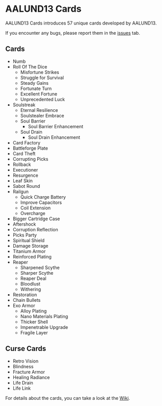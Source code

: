 # AALUND13 Cards

AALUND13 Cards introduces 57 unique cards developed by AALUND13.

If you encounter any bugs, please report them in the [issues](https://github.com/AALUND13/AALUND13-Cards/issues) tab.

## Cards

- Numb
- Roll Of The Dice
  - Misfortune Strikes
  - Struggle for Survival
  - Steady Gains
  - Fortunate Turn
  - Excellent Fortune
  - Unprecedented Luck
- Soulstreak
  - Eternal Resilience
  - Soulstealer Embrace
  - Soul Barrier
    - Soul Barrier Enhancement
  - Soul Drain
    - Soul Drain Enhancement
- Card Factory
- Battleforge Plate
- Card Theft
- Corrupting Picks
- Rollback
- Executioner
- Resurgence
- Leaf Skin
- Sabot Round
- Railgun
  - Quick Charge Battery
  - Improve Capacitors
  - Coil Extension
  - Overcharge
- Bigger Cartridge Case
- Aftershock
- Corruption Reflection
- Picks Party
- Spiritual Shield
- Damage Storage
- Titanium Armor
- Reinforced Plating
- Reaper
  - Sharpened Scythe
  - Sharper Scythe
  - Reaper Deal
  - Bloodlust
  - Withering
- Restoration
- Chain Bullets
- Exo Armor
  - Alloy Plating
  - Nano Materials Plating
  - Thicker Shell
  - Impenetrable Upgrade
  - Fragile Layer

## Curse Cards

- Retro Vision
- Blindness
- Fracture Armor
- Healing Radiance
- Life Drain
- Life Link

For details about the cards, you can take a look at the [Wiki](https://github.com/AALUND13/AALUND13-Cards/wiki/Cards).
